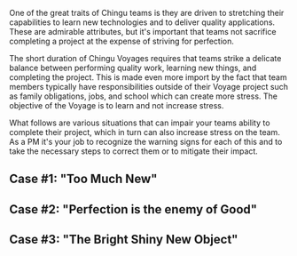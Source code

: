 One of the great traits of Chingu teams is they are driven to stretching their capabilities to learn new technologies and to deliver quality applications. These are admirable attributes, but it's important that teams not sacrifice completing a project at the expense of striving for perfection.

The short duration of Chingu Voyages requires that teams strike a delicate balance between performing quality work, learning new things, and completing the project. This is made even more import by the fact that team members typically have responsibilities outside of their Voyage project such as family obligations, jobs, and school which can create more stress. The objective of the Voyage is to learn and not increase stress.

What follows are various situations that can impair your teams ability to complete their project, which in turn can also increase stress on the team. As a PM it's your job to recognize the warning signs for each of this and to take the necessary steps to correct them or to mitigate their impact.

## Case #1: "Too Much New"

## Case #2: "Perfection is the enemy of Good"

## Case #3: "The Bright Shiny New Object"